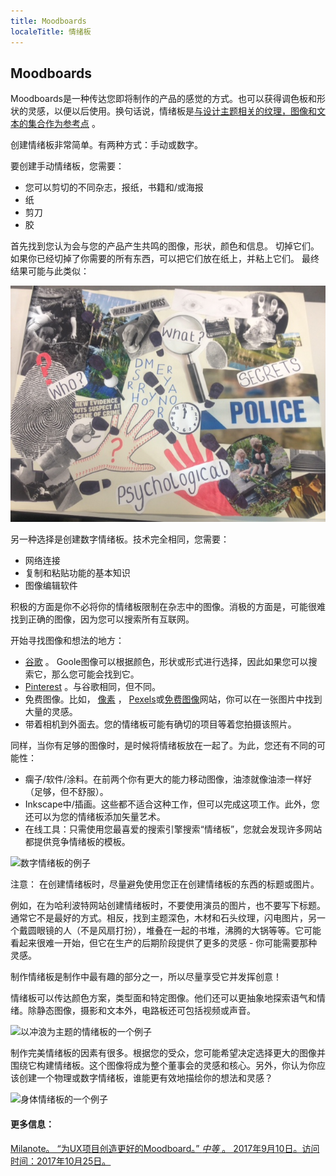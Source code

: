 ```yaml
---
title: Moodboards
localeTitle: 情绪板
---
```

## Moodboards

Moodboards是一种传达您即将制作的产品的感觉的方式。也可以获得调色板和形状的灵感，以便以后使用。换句话说，情绪板是[与设计主题相关的纹理，图像和文本的集合作为参考点](http://www.creativebloq.com/graphic-design/mood-boards-812470) 。

创建情绪板非常简单。有两种方式：手动或数字。

要创建手动情绪板，您需要：

*   您可以剪切的不同杂志，报纸，书籍和/或海报
*   纸
*   剪刀
*   胶

首先找到您认为会与您的产品产生共鸣的图像，形状，颜色和信息。 切掉它们。 如果你已经切掉了你需要的所有东西，可以把它们放在纸上，并粘上它们。 最终结果可能与此类似：

![剪纸情绪板](https://raw.githubusercontent.com/ejke/ejke.github.io/master/else/moodboard.jpg)

另一种选择是创建数字情绪板。技术完全相同，您需要：

*   网络连接
*   复制和粘贴功能的基本知识
*   图像编辑软件

积极的方面是你不必将你的情绪板限制在杂志中的图像。消极的方面是，可能很难找到正确的图像，因为您可以搜索所有互联网。

开始寻找图像和想法的地方：

*   [谷歌](https://images.google.co.uk/) 。 Goole图像可以根据颜色，形状或形式进行选择，因此如果您可以搜索它，那么您可能会找到它。
*   [Pinterest](https://www.pinterest.dk/) 。与谷歌相同，但不同。
*   免费图像。比如， [像素](https://pixabay.com/) ， [Pexels](https://www.pexels.com/)或[免费图像](http://www.freeimages.com/)网站，你可以在一张图片中找到大量的灵感。
*   带着相机到外面去。您的情绪板可能有确切的项目等着您拍摄该照片。

同样，当你有足够的图像时，是时候将情绪板放在一起了。为此，您还有不同的可能性：

*   瘸子/软件/涂料。在前两个你有更大的能力移动图像，油漆就像油漆一样好（足够，但不舒服）。
*   Inkscape中/插画。这些都不适合这种工作，但可以完成这项工作。此外，您还可以为您的情绪板添加矢量艺术。
*   在线工具：只需使用您最喜爱的搜索引擎搜索“情绪板”，您就会发现许多网站都提供竞争情绪板的模板。

![数字情绪板的例子](http://stuckwithpins.com/blog/wp-content/uploads/2015/08/moodboard-s2s.jpg)

注意： 在创建情绪板时，尽量避免使用您正在创建情绪板的东西的标题或图片。

例如，在为哈利波特网站创建情绪板时，不要使用演员的图片，也不要写下标题。通常它不是最好的方式。相反，找到主题深色，木材和石头纹理，闪电图片，另一个戴圆眼镜的人（不是风扇打扮），堆叠在一起的书堆，沸腾的大锅等等。它可能看起来很难一开始，但它在生产的后期阶段提供了更多的灵感 - 你可能需要那种灵感。

制作情绪板是制作中最有趣的部分之一，所以尽量享受它并发挥创意！

情绪板可以传达颜色方案，类型面和特定图像。他们还可以更抽象地探索语气和情绪。除静态图像，摄影和文本外，电路板还可包括视频或声音。

![以冲浪为主题的情绪板的一个例子](https://cdn-images-1.medium.com/max/1600/1*9qVOw8uDg8oOOevWmYUozQ.jpeg)

制作完美情绪板的因素有很多。根据您的受众，您可能希望决定选择更大的图像并围绕它构建情绪板。这个图像将成为整个董事会的灵感和核心。另外，你认为你应该创建一个物理或数字情绪板，谁能更有效地描绘你的想法和灵感？

![身体情绪板的一个例子](https://www.designyourway.net/blog/wp-content/uploads/2018/02/06moodboard3-superjumbo.jpg)

#### 更多信息：

[Milanote。 “为UX项目创造更好的Moodboard。” _中等_ 。 2017年9月10日。访问时间：2017年10月25日。](https://uxplanet.org/creating-better-moodboards-for-ux-projects-381d4d6daf70)
